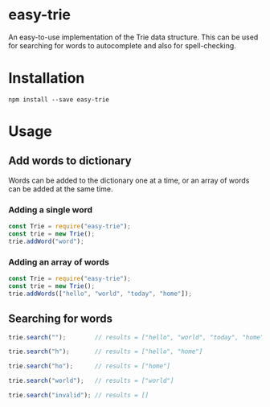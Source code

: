 # easy-trie
An easy-to-use implementation of the Trie data structure. This can be used for searching for words to autocomplete and 
also for spell-checking.

# Installation

`npm install --save easy-trie`

# Usage

## Add words to dictionary 
Words can be added to the dictionary one at a time, or an array of words can be added at the same time.

### Adding a single word 
```javascript
const Trie = require("easy-trie");
const trie = new Trie();
trie.addWord("word");
```

### Adding an array of words
```javascript
const Trie = require("easy-trie");
const trie = new Trie();
trie.addWords(["hello", "world", "today", "home"]);
```

## Searching for words

```javascript
trie.search("");        // results = ["hello", "world", "today", "home"]

trie.search("h");       // results = ["hello", "home"]

trie.search("ho");      // results = ["home"]

trie.search("world");   // results = ["world"]

trie.search("invalid"); // results = []
```
